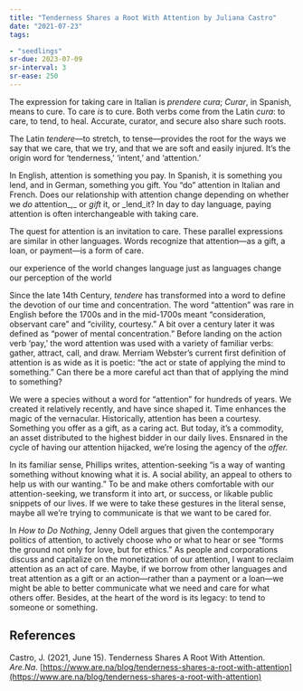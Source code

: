```yaml
---
title: "Tenderness Shares a Root With Attention by Juliana Castro"
date: "2021-07-23"
tags:

- "seedlings"
sr-due: 2023-07-09
sr-interval: 3
sr-ease: 250
---
```


The expression for taking care in Italian is *prendere cura*; *Curar*, in Spanish, means to cure. To care *is* to cure. Both verbs come from the Latin *cura*: to care, to tend, to heal. Accurate, curator, and secure also share such roots.

The Latin *tendere*—to stretch, to tense—provides the root for the ways we say that we care, that we try, and that we are soft and easily injured. It’s the origin word for ‘tenderness,’ ‘intent,’ and ‘attention.’

In English, attention is something you pay. In Spanish, it is something you lend, and in German, something you gift. You “do” attention in Italian and French. Does our relationship with attention change depending on whether we *do* attention_,_ or *gift* it, or _lend_it? In day to day language, paying attention is often interchangeable with taking care.

The quest for attention is an invitation to care. These parallel expressions are similar in other languages. Words recognize that attention—as a gift, a loan, or payment—is a form of care.

our experience of the world changes language just as languages change our perception of the world

Since the late 14th Century, *tendere* has transformed into a word to define the devotion of our time and concentration. The word “attention” was rare in English before the 1700s and in the mid-1700s meant “consideration, observant care” and “civility, courtesy.” A bit over a century later it was defined as “power of mental concentration.” Before landing on the action verb ‘pay,’ the word attention was used with a variety of familiar verbs: gather, attract, call, and draw. Merriam Webster’s current first definition of attention is as wide as it is poetic: “the act or state of applying the mind to something.” Can there be a more careful act than that of applying the mind to something?

We were a species without a word for “attention” for hundreds of years. We created it relatively recently, and have since shaped it. Time enhances the magic of the vernacular. Historically, attention has been a courtesy. Something you offer as a gift, as a caring act. But today, it’s a commodity, an asset distributed to the highest bidder in our daily lives. Ensnared in the cycle of having our attention hijacked, we’re losing the agency of the *offer.*

In its familiar sense, Phillips writes, attention-seeking “is a way of wanting something without knowing what it is. A social ability, an appeal to others to help us with our wanting.” To be and make others comfortable with our attention-seeking, we transform it into art, or success, or likable public snippets of our lives. If we were to take these gestures in the literal sense, maybe all we’re trying to communicate is that we want to be cared for.

In *How to Do Nothing*, Jenny Odell argues that given the contemporary politics of attention, to actively choose who or what to hear or see “forms the ground not only for love, but for ethics.” As people and corporations discuss and capitalize on the monetization of our attention, I want to reclaim attention as an act of care. Maybe, if we borrow from other languages and treat attention as a gift or an action—rather than a payment or a loan—we might be able to better communicate what we need and care for what others offer. Besides, at the heart of the word is its legacy: to tend to someone or something.

## References

Castro, J. (2021, June 15). Tenderness Shares A Root With Attention. _Are.Na_. [https://www.are.na/blog/tenderness-shares-a-root-with-attention](https://www.are.na/blog/tenderness-shares-a-root-with-attention)